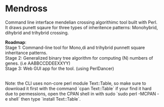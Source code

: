 # Mendross
Command line interface mendelian crossing algorithimc tool built with Perl.
It draws punett sqaure for three types of inheritence patterns: Monohybrid, dihybrid and trihybrid crossing.





**Roadmap**: <br/>
Stage 1: Command-line tool for Mono,di and trihybrid punnett square inheritance patterns. <br/>
Stage 2: Generalized binary tree algorithm for computing (N) numbers of genes. (i.e AABBCCDDEEXXYY)<br/>
Stage 3: Web GUI app for the tool. (using PerlDancer)



<br/>
Note: the CLI uses non-core perl module Text::Table, so make sure to download it first with the command `cpan Text::Table` if your find it hard due to permessions, open the CPAN shell in with sudo `sudo perl -MCPAN -e shell` then type `install Text::Table`.

